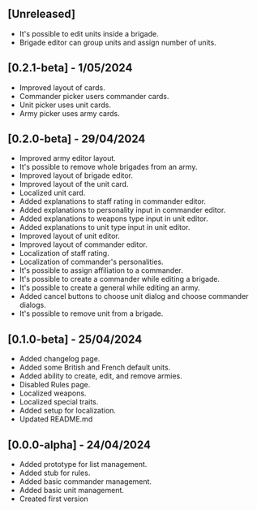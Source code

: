 ## [Unreleased]

- It's possible to edit units inside a brigade.
- Brigade editor can group units and assign number of units.

## [0.2.1-beta] - 1/05/2024

- Improved layout of cards.
- Commander picker users commander cards.
- Unit picker uses unit cards.
- Army picker uses army cards.

## [0.2.0-beta] - 29/04/2024

- Improved army editor layout.
- It's possible to remove whole brigades from an army.
- Improved layout of brigade editor.
- Improved layout of the unit card.
- Localized unit card.
- Added explanations to staff rating in commander editor.
- Added explanations to personality input in commander editor.
- Added explanations to weapons type input in unit editor.
- Added explanations to unit type input in unit editor.
- Improved layout of unit editor.
- Improved layout of commander editor.
- Localization of staff rating.
- Localization of commander's personalities.
- It's possible to assign affiliation to a commander.
- It's possible to create a commander while editing a brigade.
- It's possible to create a general while editing an army.
- Added cancel buttons to choose unit dialog and choose commander dialogs.
- It's possible to remove unit from a brigade.

## [0.1.0-beta] - 25/04/2024

- Added changelog page.
- Added some British and French default units.
- Added ability to create, edit, and remove armies.
- Disabled Rules page.
- Localized weapons.
- Localized special traits.
- Added setup for localization.
- Updated README.md

## [0.0.0-alpha] - 24/04/2024

- Added prototype for list management.
- Added stub for rules.
- Added basic commander management.
- Added basic unit management.
- Created first version